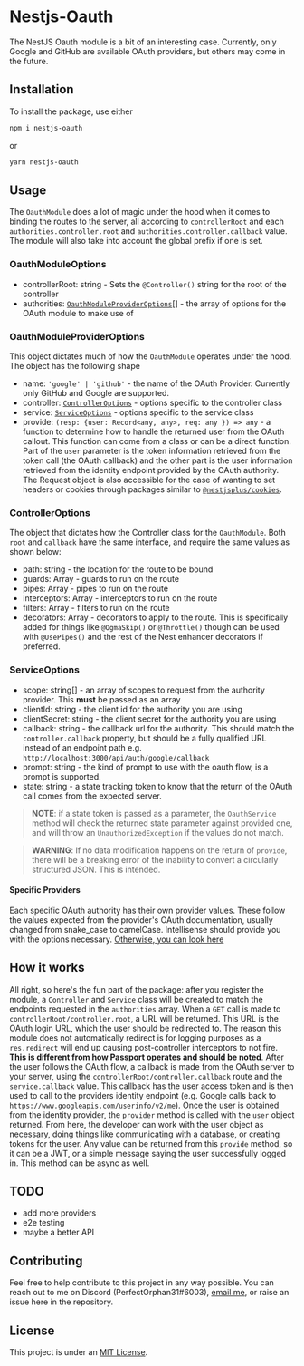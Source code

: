 # Nestjs-Oauth

The NestJS Oauth module is a bit of an interesting case. Currently, only Google and GitHub are available OAuth providers, but others may come in the future.

## Installation

To install the package, use either

```sh
npm i nestjs-oauth
```

or

```sh
yarn nestjs-oauth
```

## Usage

The `OauthModule` does a lot of magic under the hood when it comes to binding the routes to the server, all according to `controllerRoot` and each `authorities.controller.root` and `authorities.controller.callback` value. The module will also take into account the global prefix if one is set.

### OauthModuleOptions

- controllerRoot: string - Sets the `@Controller()` string for the root of the controller
- authorities: [`OauthModuleProviderOptions`](#oauthmoduleprovideroptions)[] - the array of options for the OAuth module to make use of

### OauthModuleProviderOptions

This object dictates much of how the `OauthModule` operates under the hood. The object has the following shape

- name: `'google' | 'github'` - the name of the OAuth Provider. Currently only GitHub and Google are supported.
- controller: [`ControllerOptions`](#controlleroptions) - options specific to the controller class
- service: [`ServiceOptions`](#serviceoptions) - options specific to the service class
- provide: `(resp: {user: Record<any, any>, req: any }) => any` - a function to determine how to handle the returned user from the OAuth callout. This function can come from a class or can be a direct function. Part of the `user` parameter is the token information retrieved from the token call (the OAuth callback) and the other part is the user information retrieved from the identity endpoint provided by the OAuth authority. The Request object is also accessible for the case of wanting to set headers or cookies through packages similar to [`@nestjsplus/cookies`](https://github.com/nestjsplus/cookies).

### ControllerOptions

The object that dictates how the Controller class for the `OauthModule`. Both `root` and `callback` have the same interface, and require the same values as shown below:

- path: string - the location for the route to be bound
- guards: Array<CanActivate> - guards to run on the route
- pipes: Array<PipeTransform> - pipes to run on the route
- interceptors: Array<NestInterceptor> - interceptors to run on the route
- filters: Array<ExceptionFilter> - filters to run on the route
- decorators: Array<MethodDecorators> - decorators to apply to the route. This is specifically added for things like `@OgmaSkip()` or `@Throttle()` though can be used with `@UsePipes()` and the rest of the Nest enhancer decorators if preferred.

### ServiceOptions

- scope: string[] - an array of scopes to request from the authority provider. This **must** be passed as an array
- clientId: string - the client id for the authority you are using
- clientSecret: string - the client secret for the authority you are using
- callback: string - the callback url for the authority. This should match the `controller.callback` property, but should be a fully qualified URL instead of an endpoint path e.g. `http://localhost:3000/api/auth/google/callback`
- prompt: string - the kind of prompt to use with the oauth flow, is a prompt is supported.
- state: string - a state tracking token to know that the return of the OAuth call comes from the expected server.

> **NOTE**: if a state token is passed as a parameter, the `OauthService` method will check the returned state parameter against provided one, and will throw an `UnauthorizedException` if the values do not match.

> **WARNING**: If no data modification happens on the return of `provide`, there will be a breaking error of the inability to convert a circularly structured JSON. This is intended.

#### Specific Providers

Each specific OAuth authority has their own provider values. These follow the values expected from the provider's OAuth documentation, usually changed from snake_case to camelCase. Intellisense should provide you with the options necessary. [Otherwise, you can look here](./lib/oauth.interface.ts)

## How it works

All right, so here's the fun part of the package: after you register the module, a `Controller` and `Service` class will be created to match the endpoints requested in the `authorities` array. When a `GET` call is made to `controllerRoot/controller.root`, a URL will be returned. This URL is the OAuth login URL, which the user should be redirected to. The reason this module does not automatically redirect is for logging purposes as a `res.redirect` will end up causing post-controller interceptors to not fire. **This is different from how Passport operates and should be noted**. After the user follows the OAuth flow, a callback is made from the OAuth server to your server, using the `controllerRoot/controller.callback` route and the `service.callback` value. This callback has the user access token and is then used to call to the providers identity endpoint (e.g. Google calls back to `https://www.googleapis.com/userinfo/v2/me`). Once the user is obtained from the identity provider, the `provider` method is called with the `user` object returned. From here, the developer can work with the user object as necessary, doing things like communicating with a database, or creating tokens for the user. Any value can be returned from this `provide` method, so it can be a JWT, or a simple message saying the user successfully logged in. This method can be async as well.

## TODO

- add more providers
- e2e testing
- maybe a better API

## Contributing

Feel free to help contribute to this project in any way possible. You can reach out to me on Discord (PerfectOrphan31#6003), [email me](mailto:me@jaymcdoniel.dev), or raise an issue here in the repository.

## License

This project is under an [MIT License](./LICENSE).
